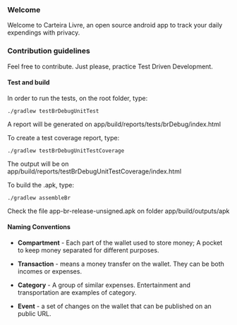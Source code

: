 ### Welcome

Welcome to Carteira Livre, an open source android app to track your daily expendings with privacy.

### Contribution guidelines

Feel free to contribute. Just please, practice Test Driven Development.

#### Test and build

In order to run the tests, on the root folder, type:
```
./gradlew testBrDebugUnitTest
```
A report will be generated on app/build/reports/tests/brDebug/index.html

To create a test coverage report, type:
```
./gradlew testBrDebugUnitTestCoverage
```
The output will be on app/build/reports/testBrDebugUnitTestCoverage/index.html

To build the .apk, type:
```
./gradlew assembleBr
```
Check the file app-br-release-unsigned.apk on folder app/build/outputs/apk

#### Naming Conventions

- **Compartment** - Each part of the wallet used to store money; A pocket to keep money separated for different purposes.

- **Transaction** - means a money transfer on the wallet. They can be both incomes or expenses.

- **Category** - A group of similar expenses. Entertainment and transportation are examples of category.

- **Event** - a set of changes on the wallet that can be published on an public URL.
